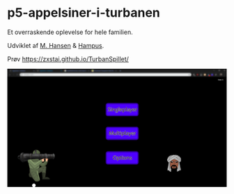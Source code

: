# p5-appelsiner-i-turbanen
Et overraskende oplevelse for hele familien.

Udviklet af [M. Hansen](https://github.com/zxstai) & [Hampus](https://github.com/xDhampus).


Prøv https://zxstai.github.io/TurbanSpillet/


![ConceptArt](conceptart.png?raw=true "Concept Art")
